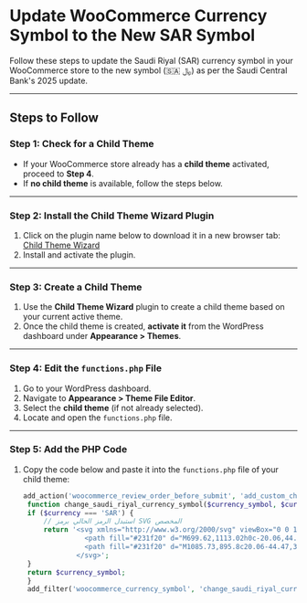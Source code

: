 # Update WooCommerce Currency Symbol to the New SAR Symbol

Follow these steps to update the Saudi Riyal (SAR) currency symbol in your WooCommerce store to the new symbol (🇸🇦 ﷼) as per the Saudi Central Bank's 2025 update.

---

## Steps to Follow

### Step 1: Check for a Child Theme
- If your WooCommerce store already has a **child theme** activated, proceed to **Step 4**.
- If **no child theme** is available, follow the steps below.

---

### Step 2: Install the Child Theme Wizard Plugin
1. Click on the plugin name below to download it in a new browser tab:  
   [Child Theme Wizard](https://wordpress.org/plugins/child-theme-wizard/)
2. Install and activate the plugin.

---

### Step 3: Create a Child Theme
1. Use the **Child Theme Wizard** plugin to create a child theme based on your current active theme.
2. Once the child theme is created, **activate it** from the WordPress dashboard under **Appearance > Themes**.

---

### Step 4: Edit the `functions.php` File
1. Go to your WordPress dashboard.
2. Navigate to **Appearance > Theme File Editor**.
3. Select the **child theme** (if not already selected).
4. Locate and open the `functions.php` file.

---

### Step 5: Add the PHP Code
1. Copy the code below and paste it into the `functions.php` file of your child theme:

   ```php
   add_action('woocommerce_review_order_before_submit', 'add_custom_checkout_notice');
    function change_saudi_riyal_currency_symbol($currency_symbol, $currency) {
    if ($currency === 'SAR') {
        // استبدل الرمز الحالي برمز SVG المخصص
        return '<svg xmlns="http://www.w3.org/2000/svg" viewBox="0 0 1124.14 1256.39" class="custom-currency" style="width: 1em; height: 1em; vertical-align: middle;">
                  <path fill="#231f20" d="M699.62,1113.02h0c-20.06,44.48-33.32,92.75-38.4,143.37l424.51-90.24c20.06-44.47,33.31-92.75,38.4-143.37l-424.51,90.24Z"/>
                  <path fill="#231f20" d="M1085.73,895.8c20.06-44.47,33.32-92.75,38.4-143.37l-330.68,70.33v-135.2l292.27-62.11c20.06-44.47,33.32-92.75,38.4-143.37l-330.68,70.27V66.13c-50.67,28.45-95.67,66.32-132.25,110.99v403.35l-132.25,28.11V0c-50.67,28.44-95.67,66.32-132.25,110.99v525.69l-295.91,62.88c-20.06,44.47-33.33,92.75-38.42,143.37l334.33-71.05v170.26l-358.3,76.14c-20.06,44.47-33.32,92.75-38.4,143.37l375.04-79.7c30.53-6.35,56.77-24.4,73.83-49.24l68.78-101.97v-.02c7.14-10.55,11.3-23.27,11.3-36.97v-149.98l132.25-28.11v270.4l424.53-90.28Z"/>
                </svg>';
    }
    return $currency_symbol;
    }
    add_filter('woocommerce_currency_symbol', 'change_saudi_riyal_currency_symbol', 10, 2);
